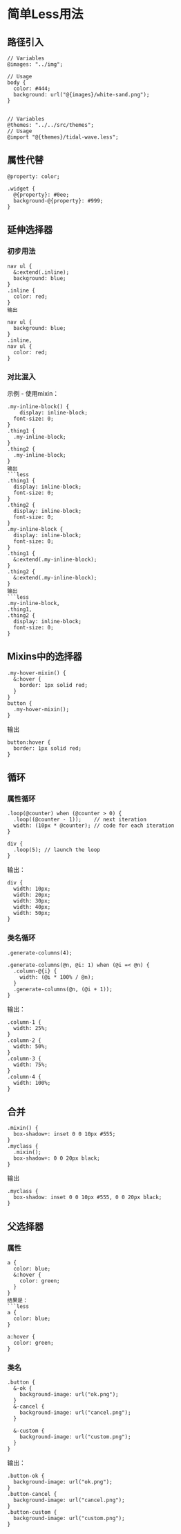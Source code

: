 # 简单Less用法


## 路径引入
```less
// Variables
@images: "../img";

// Usage
body {
  color: #444;
  background: url("@{images}/white-sand.png");
}


// Variables
@themes: "../../src/themes";
// Usage
@import "@{themes}/tidal-wave.less";
```
## 属性代替

```less
@property: color;

.widget {
  @{property}: #0ee;
  background-@{property}: #999;
}
```
## 延伸选择器
### 初步用法
```less
nav ul {
  &:extend(.inline);
  background: blue;
}
.inline {
  color: red;
}
输出

nav ul {
  background: blue;
}
.inline,
nav ul {
  color: red;
}
```
### 对比混入
示例 - 使用mixin：
```less
.my-inline-block() {
    display: inline-block;
  font-size: 0;
}
.thing1 {
  .my-inline-block;
}
.thing2 {
  .my-inline-block;
}
输出
```less
.thing1 {
  display: inline-block;
  font-size: 0;
}
.thing2 {
  display: inline-block;
  font-size: 0;
}
.my-inline-block {
  display: inline-block;
  font-size: 0;
}
.thing1 {
  &:extend(.my-inline-block);
}
.thing2 {
  &:extend(.my-inline-block);
}
输出
```less
.my-inline-block,
.thing1,
.thing2 {
  display: inline-block;
  font-size: 0;
}
```
## Mixins中的选择器
```less
.my-hover-mixin() {
  &:hover {
    border: 1px solid red;
  }
}
button {
  .my-hover-mixin();
}
```
输出
```less
button:hover {
  border: 1px solid red;
}
```
## 循环
### 属性循环
```less
.loop(@counter) when (@counter > 0) {
  .loop((@counter - 1));    // next iteration
  width: (10px * @counter); // code for each iteration
}

div {
  .loop(5); // launch the loop
}
```
输出：
```less
div {
  width: 10px;
  width: 20px;
  width: 30px;
  width: 40px;
  width: 50px;
}
```
### 类名循环
```less
.generate-columns(4);

.generate-columns(@n, @i: 1) when (@i =< @n) {
  .column-@{i} {
    width: (@i * 100% / @n);
  }
  .generate-columns(@n, (@i + 1));
}
```
输出：
```less
.column-1 {
  width: 25%;
}
.column-2 {
  width: 50%;
}
.column-3 {
  width: 75%;
}
.column-4 {
  width: 100%;
}
```
## 合并
```less
.mixin() {
  box-shadow+: inset 0 0 10px #555;
}
.myclass {
  .mixin();
  box-shadow+: 0 0 20px black;
}
```
输出
```less
.myclass {
  box-shadow: inset 0 0 10px #555, 0 0 20px black;
}
```
## 父选择器
### 属性
```less
a {
  color: blue;
  &:hover {
    color: green;
  }
}
结果是：
```less
a {
  color: blue;
}

a:hover {
  color: green;
}
```
### 类名
```less
.button {
  &-ok {
    background-image: url("ok.png");
  }
  &-cancel {
    background-image: url("cancel.png");
  }

  &-custom {
    background-image: url("custom.png");
  }
}
```
输出：
```less
.button-ok {
  background-image: url("ok.png");
}
.button-cancel {
  background-image: url("cancel.png");
}
.button-custom {
  background-image: url("custom.png");
}
```